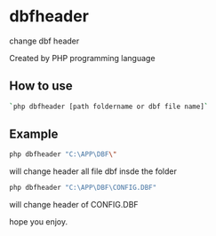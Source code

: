 # dbfheader
change dbf header

Created by PHP programming language 

## How to use
```bash
`php dbfheader [path foldername or dbf file name]`
```

## Example 
```bash
php dbfheader "C:\APP\DBF\"
```
will change header all file dbf insde the folder 

```bash
php dbfheader "C:\APP\DBF\CONFIG.DBF"
```

will change header of CONFIG.DBF 




hope you enjoy.



